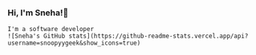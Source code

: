 ### Hi, I'm Sneha!👋

    I'm a software developer
    ![Sneha's GitHub stats](https://github-readme-stats.vercel.app/api?username=snoopyygeek&show_icons=true)
    


